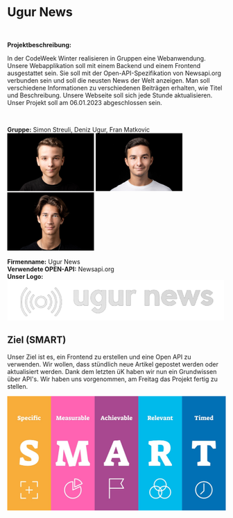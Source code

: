 # Ugur News

<br>

**Projektbeschreibung:**

In der CodeWeek Winter realisieren in Gruppen eine Webanwendung. Unsere Webapplikation soll mit einem Backend und einem Frontend ausgestattet sein. Sie soll mit der Open-API-Spezifikation von Newsapi.org verbunden sein und soll die neusten News der Welt anzeigen. Man soll verschiedene Informationen zu verschiedenen Beiträgen erhalten, wie Titel und Beschreibung. Unsere Webseite soll sich jede Stunde aktualisieren. Unser Projekt soll am 06.01.2023 abgeschlossen sein.

<br>

**Gruppe:** Simon Streuli, Deniz Ugur, Fran Matkovic
<br>
<img src="images/streuli.jpg" alt="drawing" width="200"/> <img src="images/Efe.jpg" alt="drawing" width="200"/> <img src="images/fran.jpg" alt="drawing" width="200"/>
<br>

**Firmenname:** Ugur News<br>
**Verwendete OPEN-API:** Newsapi.org<br>
**Unser Logo:**<br>
<img src="images/logo2.png" alt="Logo" width="500"/>

## Ziel (SMART)

Unser Ziel ist es, ein Frontend zu erstellen und eine Open API zu verwenden. Wir wollen, dass stündlich neue Artikel gepostet werden oder aktualisiert werden. Dank dem letzten üK haben wir nun ein Grundwissen über API's. Wir haben uns vorgenommen, am Freitag das Projekt fertig zu stellen.

![oki](images/SMART.jpg)

